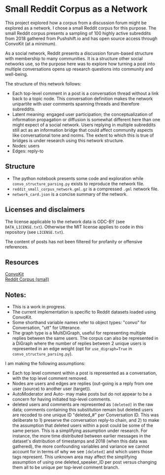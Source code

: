 # Small Reddit Corpus as a Network

This project explored how a corpus from a discussion forum might be explored as a network. I chose a small Reddit corpus for this purpose. The small Reddit corpus presents a sampling of 100 highly active subreddits from 2018 gathered from Pushshift.io and has open source access through ConvoKit (at a minimum).

As a social network, Reddit presents a discussion forum-based structure with membership to many communities. It is a structure other social networks use, so the purpose here was to explore how turning a post into multiple conversations opens up research questions into community and well-being.

The structure of this network follows:
- Each top-level comment in a post is a conversation thread without a link back to a topic node. This conversation definition makes the network unipartite with user comments spanning threads and therefore subreddits.
- Latent meaning: engaged user participation; the conceptualization of information propagation or diffusion is somewhat different here than one might expect of a social network. Users replying in multiple subreddits still act as an information bridge that could affect community aspects like conversational tone and norms. The extent to which this is true of bridges is under research using this network structure.
- Nodes: users
- Edges: reply-to

## Structure

- The python notebook presents some code and exploration while `convo_structure_parsing.py` exists to reproduce the network file.
- `reddit_small_corpus_network.gml.gz` is a compressed `.gml` network file.
- `network_card.json` is a concise summary of the network.

## Licenses and disclaimers

The license applicable to the network data is ODC-BY (see `DATA_LICENSE.txt`). Otherwise the MIT license applies to code in this repository (see `LICENSE.txt`).

The content of posts has not been filtered for profanity or offensive references.

## Resources

[ConvoKit](https://github.com/CornellNLP/ConvoKit/blob/master/examples/Introduction_to_ConvoKit.ipynb)<br>
[Reddit Corpus (small)](https://convokit.cornell.edu/documentation/reddit-small.html)

## Notes:
- This is a work in progress.
- The current implementation is specific to Reddit datasets loaded using ConvoKit.
- Some shorthand variable names refer to object types: "convo" for Conversation, "utt" for Utterance.
- The graph type is a MultiDiGraph, useful for representing multiple replies between the same users. The corpus can also be represented in a DiGraph where the number of replies between 2 unique users is represented in an edge weight (opt for `use_digraph=True` in `convo_structure_parsing.py`).

I am making the following assumptions:
- Each top level comment within a post is represented as a conversation, with
the top level comment removed.
- Nodes are users and edges are replies (out-going is a reply from one user
(source) to another user (target)).
- AutoModerator and Auto- may make posts but do not appear to be a concern for having initiated top-level comments.
- deleted users and comments are represented as `[deleted]` in the raw data;
comments containing this substitution remain but deleted users are recoded to one unique ID "deleted_#" per Conversation ID. This was deliberate to 1) preserve the conversation reply-to chain, and 2) to make the assumption that deleted users within a post could be some of the same person. This is a simplifying assumption under research. For instance, the more time distributed between earlier messages in the dataset's distribution of timestamps and 2018 (when this data was gathered), the more confounding variables and variance we cannot account for in terms of why we see `[deleted]` and which users those tags represent. This unknown area may affect the simplifying assumption of using one deleted_speaker_ID per post versus changing them all to be unique per top-level comment branch.


